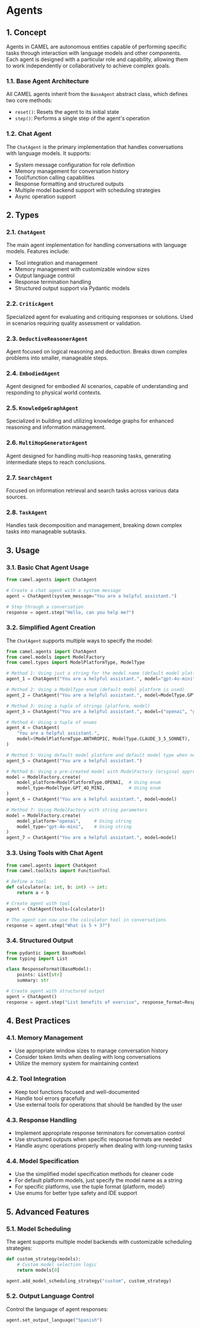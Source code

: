 # Agents

## 1. Concept

Agents in CAMEL are autonomous entities capable of performing specific tasks through interaction with language models and other components. Each agent is designed with a particular role and capability, allowing them to work independently or collaboratively to achieve complex goals.

### 1.1. Base Agent Architecture
All CAMEL agents inherit from the `BaseAgent` abstract class, which defines two core methods:
- `reset()`: Resets the agent to its initial state
- `step()`: Performs a single step of the agent's operation

### 1.2. Chat Agent
The `ChatAgent` is the primary implementation that handles conversations with language models. It supports:
- System message configuration for role definition
- Memory management for conversation history
- Tool/function calling capabilities
- Response formatting and structured outputs
- Multiple model backend support with scheduling strategies
- Async operation support

## 2. Types

### 2.1. `ChatAgent`
The main agent implementation for handling conversations with language models. Features include:
- Tool integration and management
- Memory management with customizable window sizes
- Output language control
- Response termination handling
- Structured output support via Pydantic models

### 2.2. `CriticAgent`
Specialized agent for evaluating and critiquing responses or solutions. Used in scenarios requiring quality assessment or validation.

### 2.3. `DeductiveReasonerAgent`
Agent focused on logical reasoning and deduction. Breaks down complex problems into smaller, manageable steps.

### 2.4. `EmbodiedAgent`
Agent designed for embodied AI scenarios, capable of understanding and responding to physical world contexts.

### 2.5. `KnowledgeGraphAgent`
Specialized in building and utilizing knowledge graphs for enhanced reasoning and information management.

### 2.6. `MultiHopGeneratorAgent`
Agent designed for handling multi-hop reasoning tasks, generating intermediate steps to reach conclusions.

### 2.7. `SearchAgent`
Focused on information retrieval and search tasks across various data sources.

### 2.8. `TaskAgent`
Handles task decomposition and management, breaking down complex tasks into manageable subtasks.

## 3. Usage

### 3.1. Basic Chat Agent Usage
```python
from camel.agents import ChatAgent

# Create a chat agent with a system message
agent = ChatAgent(system_message="You are a helpful assistant.")

# Step through a conversation
response = agent.step("Hello, can you help me?")
```

### 3.2. Simplified Agent Creation
The `ChatAgent` supports multiple ways to specify the model:

```python
from camel.agents import ChatAgent
from camel.models import ModelFactory
from camel.types import ModelPlatformType, ModelType

# Method 1: Using just a string for the model name (default model platform is used)
agent_1 = ChatAgent("You are a helpful assistant.", model="gpt-4o-mini")

# Method 2: Using a ModelType enum (default model platform is used)
agent_2 = ChatAgent("You are a helpful assistant.", model=ModelType.GPT_4O_MINI)

# Method 3: Using a tuple of strings (platform, model)
agent_3 = ChatAgent("You are a helpful assistant.", model=("openai", "gpt-4o-mini"))

# Method 4: Using a tuple of enums
agent_4 = ChatAgent(
    "You are a helpful assistant.",
    model=(ModelPlatformType.ANTHROPIC, ModelType.CLAUDE_3_5_SONNET),
)

# Method 5: Using default model platform and default model type when none is specified
agent_5 = ChatAgent("You are a helpful assistant.")

# Method 6: Using a pre-created model with ModelFactory (original approach)
model = ModelFactory.create(
    model_platform=ModelPlatformType.OPENAI,  # Using enum
    model_type=ModelType.GPT_4O_MINI,         # Using enum
)
agent_6 = ChatAgent("You are a helpful assistant.", model=model)

# Method 7: Using ModelFactory with string parameters
model = ModelFactory.create(
    model_platform="openai",     # Using string
    model_type="gpt-4o-mini",    # Using string
)
agent_7 = ChatAgent("You are a helpful assistant.", model=model)
```

### 3.3. Using Tools with Chat Agent
```python
from camel.agents import ChatAgent
from camel.toolkits import FunctionTool

# Define a tool
def calculator(a: int, b: int) -> int:
    return a + b

# Create agent with tool
agent = ChatAgent(tools=[calculator])

# The agent can now use the calculator tool in conversations
response = agent.step("What is 5 + 3?")
```

### 3.4. Structured Output
```python
from pydantic import BaseModel
from typing import List

class ResponseFormat(BaseModel):
    points: List[str]
    summary: str

# Create agent with structured output
agent = ChatAgent()
response = agent.step("List benefits of exercise", response_format=ResponseFormat)
```

## 4. Best Practices

### 4.1. Memory Management
- Use appropriate window sizes to manage conversation history
- Consider token limits when dealing with long conversations
- Utilize the memory system for maintaining context

### 4.2. Tool Integration
- Keep tool functions focused and well-documented
- Handle tool errors gracefully
- Use external tools for operations that should be handled by the user

### 4.3. Response Handling
- Implement appropriate response terminators for conversation control
- Use structured outputs when specific response formats are needed
- Handle async operations properly when dealing with long-running tasks

### 4.4. Model Specification
- Use the simplified model specification methods for cleaner code
- For default platform models, just specify the model name as a string
- For specific platforms, use the tuple format (platform, model)
- Use enums for better type safety and IDE support

## 5. Advanced Features

### 5.1. Model Scheduling
The agent supports multiple model backends with customizable scheduling strategies:
```python
def custom_strategy(models):
    # Custom model selection logic
    return models[0]

agent.add_model_scheduling_strategy("custom", custom_strategy)
```

### 5.2. Output Language Control
Control the language of agent responses:
```python
agent.set_output_language("Spanish")
```
